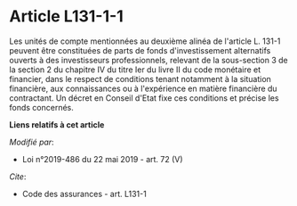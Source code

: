 # Article L131-1-1

Les unités de compte mentionnées au deuxième alinéa de l'article L. 131-1 peuvent être constituées de parts de fonds
d'investissement alternatifs ouverts à des investisseurs professionnels, relevant de la sous-section 3 de la section 2 du
chapitre IV du titre Ier du livre II du code monétaire et financier, dans le respect de conditions tenant notamment à la
situation financière, aux connaissances ou à l'expérience en matière financière du contractant. Un décret en Conseil d'Etat
fixe ces conditions et précise les fonds concernés.

**Liens relatifs à cet article**

_Modifié par_:

  - Loi n°2019-486 du 22 mai 2019 - art. 72 (V)

_Cite_:

  - Code des assurances - art. L131-1
